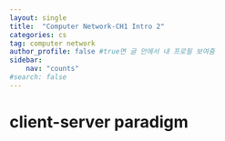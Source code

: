```yaml
---
layout: single
title:  "Computer Network-CH1 Intro 2"
categories: cs
tag: computer network
author_profile: false #true면 글 안에서 내 프로필 보여줌
sidebar:
    nav: "counts"
#search: false
---
```


# client-server paradigm
